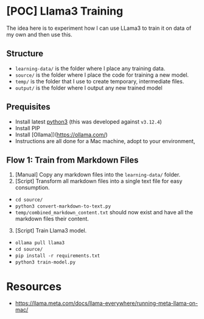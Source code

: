 # [POC] Llama3 Training

The idea here is to experiment how I can use LLama3 to train it on data of my own and then use this.

## Structure

* `learning-data/` is the folder where I place any training data.
* `source/` is the folder where I place the code for training a new model.
* `temp/` is the folder that I use to create temporary, intermediate files.
* `output/` is the folder where I output any new trained model

## Prequisites

* Install latest [python3](https://www.python.org/downloads/) (this was developed against `v3.12.4`)
* Install PIP
* Install [Ollama])(https://ollama.com/)
* Instructions are all done for a Mac machine, adopt to your environment,

## Flow 1: Train from Markdown Files

1. [Manual] Copy any markdown files into the `learning-data/` folder.
2. [Script] Transform all markdown files into a single text file for easy consumption.
  * `cd source/`
  * `python3 convert-markdown-to-text.py`
  * `temp/combined_markdown_content.txt` should now exist and have all the markdown files their content.
3. [Script] Train Llama3 model.
  * `ollama pull llama3`
  * `cd source/`
  * `pip install -r requirements.txt`
  * `python3 train-model.py`


# Resources

* https://llama.meta.com/docs/llama-everywhere/running-meta-llama-on-mac/
